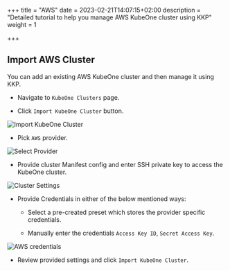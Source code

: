 +++
title = "AWS"
date = 2023-02-21T14:07:15+02:00
description = "Detailed tutorial to help you manage AWS KubeOne cluster using KKP"
weight = 1

+++

## Import AWS Cluster

You can add an existing AWS KubeOne cluster and then manage it using KKP.

- Navigate to `KubeOne Clusters` page.

- Click `Import KubeOne Cluster` button.

![Import KubeOne Cluster](/img/kubermatic/main/tutorials/kubeone-clusters/cluster-list-empty.png "Import KubeOne Cluster")

- Pick `AWS` provider.

![Select Provider](/img/kubermatic/main/tutorials/kubeone-clusters/import-kubeone-cluster.png "Select Provider")

- Provide cluster Manifest config and enter SSH private key to access the KubeOne cluster.

![Cluster Settings](/img/kubermatic/main/tutorials/kubeone-clusters/cluster-settings-step.png "Cluster Settings")

- Provide Credentials in either of the below mentioned ways:
    - Select a pre-created preset which stores the provider specific credentials.

    - Manually enter the credentials `Access Key ID`, `Secret Access Key`.

![AWS credentials](/img/kubermatic/main/tutorials/kubeone-clusters/aws-credentials-step.png "AWS credentials")

- Review provided settings and click `Import KubeOne Cluster`.



